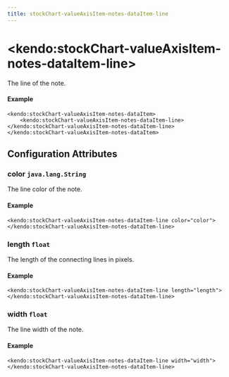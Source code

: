 ```yaml
---
title: stockChart-valueAxisItem-notes-dataItem-line
---
```


# \<kendo:stockChart-valueAxisItem-notes-dataItem-line\>

The line of the note.

#### Example
    <kendo:stockChart-valueAxisItem-notes-dataItem>
        <kendo:stockChart-valueAxisItem-notes-dataItem-line></kendo:stockChart-valueAxisItem-notes-dataItem-line>
    </kendo:stockChart-valueAxisItem-notes-dataItem>

## Configuration Attributes

### color `java.lang.String`

The line color of the note.

#### Example
    <kendo:stockChart-valueAxisItem-notes-dataItem-line color="color">
    </kendo:stockChart-valueAxisItem-notes-dataItem-line>

### length `float`

The length of the connecting lines in pixels.

#### Example
    <kendo:stockChart-valueAxisItem-notes-dataItem-line length="length">
    </kendo:stockChart-valueAxisItem-notes-dataItem-line>

### width `float`

The line width of the note.

#### Example
    <kendo:stockChart-valueAxisItem-notes-dataItem-line width="width">
    </kendo:stockChart-valueAxisItem-notes-dataItem-line>

